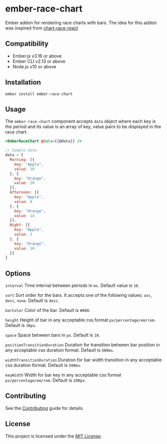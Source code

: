ember-race-chart
==============================================================================

Ember addon for rendering race charts with bars. The idea for this addon was inspired from [chart-race-react](https://github.com/Mckinsey666/chart-race-react)


Compatibility
------------------------------------------------------------------------------

* Ember.js v3.16 or above
* Ember CLI v2.13 or above
* Node.js v10 or above


Installation
------------------------------------------------------------------------------

```
ember install ember-race-chart
```


Usage
------------------------------------------------------------------------------

The `ember-race-chart` component accepts `data` object where each key is the period and its value is an array of key, value pairs to be displayed in the race chart.

```hbs
<EmberRaceChart @data={{@data}} />
```

```js
// Sample data
data = {
  Morning: [{
    key: "Apple",
    value: 10
  }, {
    key: "Orange",
    value: 20
  }],
  Afternoon: [{
    key: "Apple",
    value: 8
  }, {
    key: "Orange",
    value: 14
  }],
  Night: [{
    key: "Apple",
    value: 3
  }, {
    key: "Orange",
    value: 10
  }]
}
```

Options
------------------------------------------------------------------------------

`interval`
Time interval between periods in `ms`. Default value is `10`.

`sort`
Sort order for the bars. It accepts one of the following values: `asc`, `desc`, `none`. Default is `desc`.

`barColor`
Color of the bar. Default is `#000`.

`height`
Height of bar in any acceptable css format `px/percentage/em/rem`. Default is `30px`.

`space`
Space between bars in `px`. Default is `10`.

`positionTransitionDuration`
Duration for transition between bar position in any acceptable css duration format. Default is `500ms`.

`widthTransitionDuration`
Duration for bar width transition in any acceptable css duration format. Default is `500ms`.

`keyWidth`
Width for bar key in any acceptable css format `px/percentage/em/rem`. Default is `200px`.


Contributing
------------------------------------------------------------------------------

See the [Contributing](CONTRIBUTING.md) guide for details.


License
------------------------------------------------------------------------------

This project is licensed under the [MIT License](LICENSE.md).
